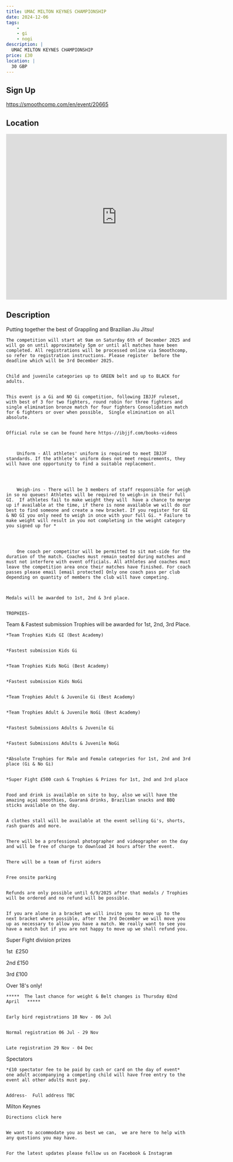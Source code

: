```yaml
---
title: UMAC MILTON KEYNES CHAMPIONSHIP
date: 2024-12-06
tags:
    - 
    - gi 
    - nogi 
description: |
  UMAC MILTON KEYNES CHAMPIONSHIP
price: £30
location: |
  30 GBP
---
```

## Sign Up
https://smoothcomp.com/en/event/20665

## Location
<iframe src="https://www.google.com/maps/embed?pb=!1m18!1m12!1m3!1d12345.6789!2d-0.7594171!3d52.0406224!2m3!1f0!2f0!3f0!3m2!1i1024!2i768!4f13.1!3m3!1m2!1s0x0%3A0x0!2z52.0406224!5e0!3m2!1sen!2sus!4v1234567890" width="600" height="450" style="border:0;" allowfullscreen="" loading="lazy"></iframe>

## Description
Putting together the best of Grappling and Brazilian Jiu Jitsu!
  

    The competition will start at 9am on Saturday 6th of December 2025 and will go on until approximately 5pm or until all matches have been completed. All registrations will be processed online via Smoothcomp, so refer to registration instructions. Please register  before the deadline which will be 3rd December 2025. 
  

    Child and juvenile categories up to GREEN belt and up to BLACK for adults. 
  

    This event is a Gi and NO Gi competition, following IBJJF ruleset, with best of 3 for two fighters, round robin for three fighters and single elimination bronze match for four fighters Consolidation match for 6 fighters or over when possible,  Single elimination on all absolute. 
  

    Official rule se can be found here https-//ibjjf.com/books-videos



        Uniform - All athletes' uniform is required to meet IBJJF standards. If the athlete’s uniform does not meet requirements, they will have one opportunity to find a suitable replacement.
      



        Weigh-ins - There will be 3 members of staff responsible for weigh in so no queues! Athletes will be required to weigh-in in their full GI.  If athletes fail to make weight they will  have a chance to merge up if available at the time, if there is none available we will do our best to find someone and create a new bracket. If you register for GI & NO GI you only need to weigh in once with your full Gi. * Failure to make weight will result in you not completing in the weight category you signed up for *
      



        One coach per competitor will be permitted to sit mat-side for the duration of the match. Coaches must remain seated during matches and must not interfere with event officials. All athletes and coaches must leave the competition area once their matches have finished. For coach passes please email [email protected] Only one coach pass per club depending on quantity of members the club will have competing. 
      


    Medals will be awarded to 1st, 2nd & 3rd place.
  

    TROPHIES-
  

Team & Fastest submission Trophies will be awarded for 1st, 2nd, 3rd Place.


    *Team Trophies Kids GI (Best Academy)
  

    *Fastest submission Kids Gi
  

    *Team Trophies Kids NoGi (Best Academy)
  

    *Fastest submission Kids NoGi
  

    *Team Trophies Adult & Juvenile Gi (Best Academy)
  

    *Team Trophies Adult & Juvenile NoGi (Best Academy)
  

    *Fastest Submissions Adults & Juvenile Gi
  

    *Fastest Submissions Adults & Juvenile NoGi
  

    *Absolute Trophies for Male and Female categories for 1st, 2nd and 3rd place (Gi & No Gi)
  

    *Super Fight £500 cash & Trophies & Prizes for 1st, 2nd and 3rd place
  

    Food and drink is available on site to buy, also we will have the amazing açaí smoothies, Guaraná drinks, Brazilian snacks and BBQ sticks available on the day. 
  

    A clothes stall will be available at the event selling Gi's, shorts, rash guards and more.
  

    There will be a professional photographer and videographer on the day and will be free of charge to download 24 hours after the event.
  

    There will be a team of first aiders 
  

    Free onsite parking 
  

    Refunds are only possible until 6/9/2025 after that medals / Trophies will be ordered and no refund will be possible. 
  

    If you are alone in a bracket we will invite you to move up to the next bracket where possible, after the 3rd December we will move you up as necessary to allow you have a match. We really want to see you have a match but if you are not happy to move up we shall refund you.
  

Super Fight division prizes 


1st  £250


2nd £150


3rd £100


Over 18's only! 


    *****  The last chance for weight & Belt changes is Thursday 02nd April   *****
  

    Early bird registrations 10 Nov - 06 Jul
  

    Normal registration 06 Jul - 29 Nov
  

    Late registration 29 Nov - 04 Dec
  

Spectators


    *£10 spectator fee to be paid by cash or card on the day of event*  one adult accompanying a competing child will have free entry to the event all other adults must pay. 
  

    Address-  Full address TBC
  

Milton Keynes 


    Directions click here 
  

    We want to accommodate you as best we can,  we are here to help with any questions you may have.  
  

    For the latest updates please follow us on Facebook & Instagram